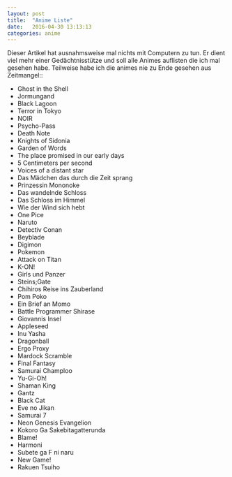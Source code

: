 ```yaml
---
layout: post
title:  "Anime Liste"
date:   2016-04-30 13:13:13
categories: anime
---
```


Dieser Artikel hat ausnahmsweise mal nichts mit Computern zu tun.
Er dient viel mehr einer Gedächtnisstütze und soll alle Animes auflisten
die ich mal gesehen habe. Teilweise habe ich die animes nie zu Ende
gesehen aus Zeitmangel::

* Ghost in the Shell
* Jormungand
* Black Lagoon
* Terror in Tokyo
* NOIR
* Psycho-Pass
* Death Note
* Knights of Sidonia
* Garden of Words
* The place promised in our early days
* 5 Centimeters per second
* Voices of a distant star
* Das Mädchen das durch die Zeit sprang
* Prinzessin Mononoke
* Das wandelnde Schloss
* Das Schloss im Himmel
* Wie der Wind sich hebt
* One Pice
* Naruto
* Detectiv Conan
* Beyblade
* Digimon
* Pokemon
* Attack on Titan
* K-ON!
* Girls und Panzer
* Steins;Gate
* Chihiros Reise ins Zauberland
* Pom Poko
* Ein Brief an Momo
* Battle Programmer Shirase
* Giovannis Insel
* Appleseed
* Inu Yasha
* Dragonball
* Ergo Proxy
* Mardock Scramble
* Final Fantasy
* Samurai Champloo
* Yu-Gi-Oh!
* Shaman King
* Gantz
* Black Cat
* Eve no Jikan
* Samurai 7
* Neon Genesis Evangelion
* Kokoro Ga Sakebitagatterunda
* Blame!
* Harmoni
* Subete ga F ni naru
* New Game!
* Rakuen Tsuiho
